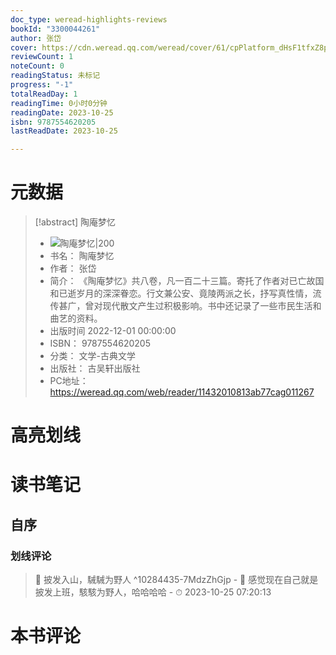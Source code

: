 ```yaml
---
doc_type: weread-highlights-reviews
bookId: "3300044261"
author: 张岱
cover: https://cdn.weread.qq.com/weread/cover/61/cpPlatform_dHsF1tfxZ8ptLYTUb5JLbW/t7_cpPlatform_dHsF1tfxZ8ptLYTUb5JLbW.jpg
reviewCount: 1
noteCount: 0
readingStatus: 未标记
progress: "-1"
totalReadDay: 1
readingTime: 0小时0分钟
readingDate: 2023-10-25
isbn: 9787554620205
lastReadDate: 2023-10-25

---
```

# 元数据
> [!abstract] 陶庵梦忆
> - ![ 陶庵梦忆|200](https://cdn.weread.qq.com/weread/cover/61/cpPlatform_dHsF1tfxZ8ptLYTUb5JLbW/t7_cpPlatform_dHsF1tfxZ8ptLYTUb5JLbW.jpg)
> - 书名： 陶庵梦忆
> - 作者： 张岱
> - 简介： 《陶庵梦忆》共八卷，凡一百二十三篇。寄托了作者对已亡故国和已逝岁月的深深眷恋。行文兼公安、竟陵两派之长，抒写真性情，流传甚广，曾对现代散文产生过积极影响。书中还记录了一些市民生活和曲艺的资料。
> - 出版时间 2022-12-01 00:00:00
> - ISBN： 9787554620205
> - 分类： 文学-古典文学
> - 出版社： 古吴轩出版社
> - PC地址：https://weread.qq.com/web/reader/11432010813ab77cag011267

# 高亮划线

# 读书笔记

## 自序

### 划线评论
> 📌 披发入山，駴駴为野人  ^10284435-7MdzZhGjp
    - 💭 感觉现在自己就是披发上班，駭駭为野人，哈哈哈哈
    - ⏱ 2023-10-25 07:20:13
   
# 本书评论

